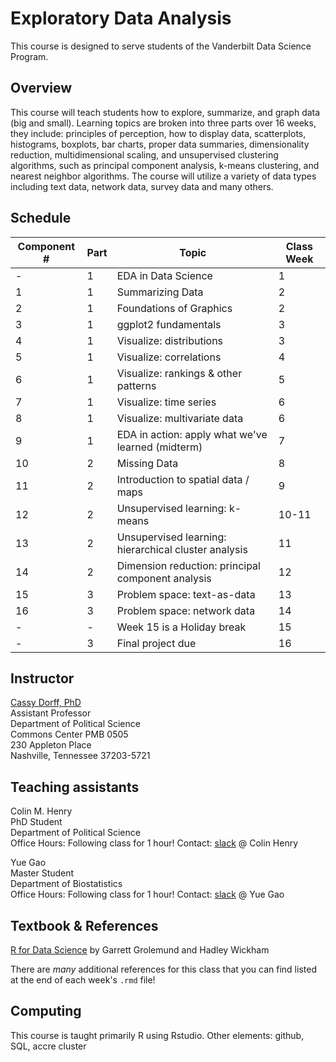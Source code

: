 # Exploratory Data Analysis

This course is designed to serve students of the Vanderbilt Data Science Program.

## Overview

This course will teach students how to explore, summarize, and graph data (big and small). Learning topics are broken into three parts over 16 weeks, they include: principles of perception, how to display data, scatterplots, histograms, boxplots, bar charts, proper data summaries, dimensionality reduction, multidimensional scaling, and unsupervised clustering algorithms, such as principal component analysis, k-means clustering, and nearest neighbor algorithms. The course will utilize a variety of data types including text data, network data, survey data and many others.

## Schedule

Component # | Part | Topic | Class Week |
|---|---|---|---|
| - | 1 | EDA in Data Science | 1  |  
| 1 | 1 | Summarizing Data | 2 |  
| 2 | 1 | Foundations of Graphics |  2 |   
| 3 | 1 | ggplot2 fundamentals  | 3  |
| 4 | 1 | Visualize: distributions  | 3  |    
| 5 | 1 | Visualize: correlations  | 4  |   
| 6 | 1 | Visualize: rankings & other patterns  | 5  |   
| 7 | 1 | Visualize: time series  | 6  |   
| 8 | 1 | Visualize: multivariate data  | 6  |   
| 9 | 1 | EDA in action: apply what we've learned (midterm) | 7  |   
| 10 | 2 | Missing Data | 8  |   
| 11 | 2 | Introduction to spatial data / maps | 9  |   
| 12 | 2 | Unsupervised learning: k-means | 10-11  |  
| 13 | 2 | Unsupervised learning: hierarchical cluster analysis | 11  |
| 14 | 2 | Dimension reduction: principal component analysis  | 12 |   
| 15 | 3 | Problem space: text-as-data  | 13 |   
| 16 | 3 | Problem space: network data  | 14 |  
| - | - | Week 15 is a Holiday break | 15 |
| - | 3 | Final project due | 16 |

## Instructor

[Cassy Dorff, PhD](https://www.cassydorff.com)<br>
Assistant Professor<br>
Department of Political Science<br>
Commons Center PMB 0505<br>
230 Appleton Place<br>
Nashville, Tennessee 37203-5721

## Teaching assistants

Colin M. Henry<br>
PhD Student<br>
Department of Political Science<br>
Office Hours: Following class for 1 hour!
Contact: [slack](https://vandydatasciencems.slack.com/messages/CM11W8RSB) @ Colin Henry

Yue Gao<br>
Master Student<br>
Department of Biostatistics <br>
Office Hours: Following class for 1 hour!
Contact: [slack](https://vandydatasciencems.slack.com/messages/CM11W8RSB) @ Yue Gao

## Textbook & References

[R for Data Science](https://r4ds.had.co.nz/) by Garrett Grolemund and Hadley Wickham

There are _many_ additional references for this class that you can find listed at the end of each week's `.rmd` file!

## Computing

This course is taught primarily R using Rstudio. Other elements: github, SQL, accre cluster
